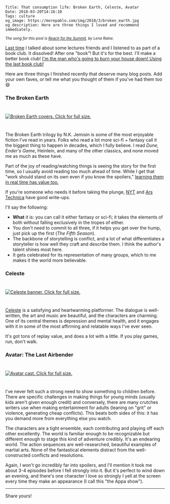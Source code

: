     Title: That consumption life: Broken Earth, Celeste, Avatar
    Date: 2018-03-20T14:16:10
    Tags: culture
    og_image: https://morepablo.com/img/2018/3/broken_earth.jpg
    og_description: Here are three things I loved and recommend immediately.

<small><em>The song for this post is <a href="https://www.youtube.com/watch?v=iDVM9KED46Q">Reach for the Summit</a>, by Lena Raine.</em></small>

[Last time][1] I talked about some lectures friends and I listened to as part of
a book club. It dissolved! After one "book"! But it's for the best. I'll make a
better book club! [I'm the man who's going to burn your house down! Using the last
book club!][2]

Here are three things I finished recently that deserve many blog posts. Add your
own faves, or tell me what you thought of them if you've had them too 😄

### The Broken Earth

<div class="caption-img-block" style="margin: 25px auto">
<a href="/img/2018/3/broken_earth.jpg" target="blank">
  <img src="/img/2018/3/broken_earth_THUMB.jpg" alt="Broken Earth covers. Click for full size." style="margin: 15px auto;" />
</a>
</div>

The Broken Earth trilogy by N.K. Jemisin is some of the most enjoyable fiction
I've read in years. Folks who read a lot more sci-fi + fantasy call it the
biggest thing to happen in decades, which I fully believe. I read _Dune,_
_Ender's Game_, Heinlein, and many of the other classics, and none moved me as
much as these have.

Part of the joy of reading/watching things is seeing the story for the first
time, so I usually avoid reading too much ahead of time. While I get that "work
should stand on its own even if you know the spoilers," [learning them in real
time has value too.][5]

If you're someone who needs it before taking the plunge, [NYT][3] and
[Ars Technica][4] have good write-ups.

I'll say the following:

* **What** it is: you can call it either fantasy or sci-fi; it takes the
  elements of both without falling exclusively in the tropes of either.
* You don't need to commit to all three, if it helps you get over the hump, just
  pick up the first (_The Fifth Season_).
* The backbone of storytelling is conflict, and a lot of what differentiates a
  storyteller is how well they craft and describe them. I think the author's
  talent shines most here.
* It gets celebrated for its representation of many groups, which to me makes it
  the world more believable.

### Celeste

<div class="caption-img-block" style="margin: 25px auto">
<a href="/img/2018/3/celeste-banner.jpg" target="blank">
  <img src="/img/2018/3/celeste-banner_THUMB.jpg" alt="Celeste banner. Click for full size." style="margin: 15px auto;" />
</a>
</div>

[Celeste][6] is a satisfying and heartwarming platformer. The dialogue is
well-written, the art and music are beautiful, and the characters are charming.
One of its central themes is depression and mental health, and it engages with
it in some of the most affirming and relatable ways I've ever seen.

It's got tons of replay value, and does a lot with a little. If you play games,
run, don't walk.

### Avatar: The Last Airbender

<div class="caption-img-block" style="margin: 25px auto">
<a href="/img/2018/3/avatar-tla.jpg" target="blank">
  <img src="/img/2018/3/avatar-tla_THUMB.jpg" alt="Avatar cast. Click for full size." style="margin: 15px auto;" />
</a>
</div>

I've never felt such a strong need to show something to children before. There are
specific challenges in making things for young minds (usually kids aren't given
enough credit) and conversely, there are many crutches writers use when making
entertainment for adults (leaning on "grit" or violence, generating cheap
conflicts). This beats both sides of this: it has you demand more from
everything else you watch.

The characters are a tight ensemble, each contributing and playing off each
other excellently. The world is familiar enough to be recognizable but different
enough to stage this kind of adventure credibly. It's an endearing world. The
action sequences are well-researched, beautiful examples of martial arts. None
of the fantastical elements distract from the well-constructed conflicts and
resolutions.

Again, I won't go incredibly far into spoilers, and I'll mention it took me
about 3-4 episodes before I fell strongly into it. But it's perfect to wind down
an evening, and there's one character I love so strongly I yell at the screen
every time they make an appearance (I call this "the Appa show").

---

Share yours!

   [1]: /2018/01/that-consumption-life-culture-lectures.html
   [2]: https://www.youtube.com/watch?v=g8ufRnf2Exc
   [3]: https://www.nytimes.com/2017/09/26/books/review/nk-jemisin-stone-sky-broken-earth-trilogy.html
   [4]: https://arstechnica.com/gaming/2017/09/if-you-read-one-sci-fi-series-this-year-it-should-be-the-broken-earth/
   [5]: https://www.youtube.com/watch?v=ZbV5hn_ET0U
   [6]: http://www.celestegame.com/
